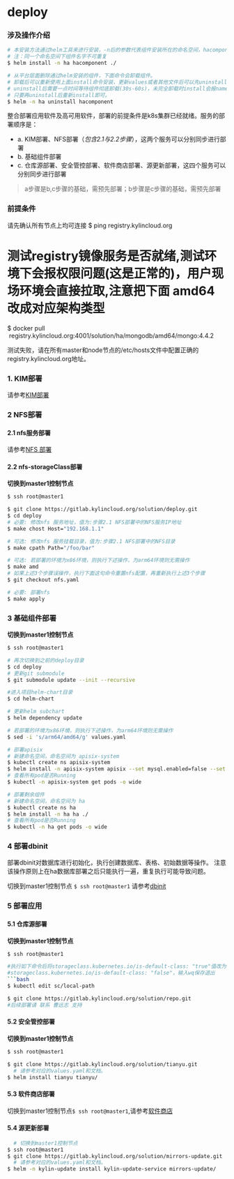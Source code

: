 # deploy

### 涉及操作介绍
```bash
# 本安装方法通过helm工具来进行安装，-n后的参数代表组件安装所在的命名空间，hacomponent为组件名字，./代表安装组件的配置文件所在目录.
# 注：同一个命名空间下组件名字不可重复
$ helm install -n ha hacomponent ./

# 从平台层面删除通过helm安装的组件，下面命令会卸载组件。
# 卸载后可以重新使用上面install命令安装，更新values或者其他文件后可以先uninstall然后再install.
# uninstall后需要一点时间等待组件彻底卸载(30s-60s)，未完全卸载时install会报namespace正在停止中
# 只要再uninstall后重新install即可。
$ helm -n ha uninstall hacomponent
```

整合部署应用软件及高可用软件，部署的前提条件是k8s集群已经就绪。服务的部署顺序是：
* a. KIM部署、NFS部署（*包含2.1与2.2步骤*），这两个服务可以分别同步进行部署
* b. 基础组件部署
* c. 仓库源部署、安全管控部署、软件商店部署、源更新部署，这四个服务可以分别同步进行部署

> a步骤是b,c步骤的基础，需预先部署；b步骤是c步骤的基础，需预先部署

### 前提条件
请先确认所有节点上均可连接
$ ping registry.kylincloud.org
# 测试registry镜像服务是否就绪,测试环境下会报权限问题(这是正常的)，用户现场环境会直接拉取,注意把下面 amd64 改成对应架构类型
$ docker pull  registry.kylincloud.org:4001/solution/ha/mongodb/amd64/mongo:4.4.2

测试失败，请在所有master和node节点的/etc/hosts文件中配置正确的registry.kylincloud.org地址。

### <sapn id="j1">1. KIM部署</sapn>
请参考[KIM部署](docs/01-kim-installation.md)

### <sapn id="j2">2 NFS部署</span>
####  2.1 nfs服务部署
请参考[NFS 部署](docs/02-nfs-installation.md)

####  2.2 nfs-storageClass部署
**切换到master1控制节点**
```bash
$ ssh root@master1
```
```bash
$ git clone https://gitlab.kylincloud.org/solution/deploy.git
$ cd deploy
# 必要: 修改nfs 服务地址，值为:步骤2.1 NFS部署中的NFS服务IP地址
$ make chost Host="192.168.1.1"

# 可选: 修改nfs 服务挂载目录，值为:步骤2.1 NFS部署中的NFS目录
$ make cpath Path="/foo/bar"

# 可选: 若部署的环境为x86环境，则执行下述操作，为arm64环境则无需操作
$ make amd
# 如果上述3个步骤误操作，执行下面这句命令重置nfs配置，再重新执行上述3个步骤
$ git checkout nfs.yaml

# 必要: 部署nfs
$ make apply
```

### <span id="j3">3 基础组件部署</span>
**切换到master1控制节点**
```bash
$ ssh root@master1
```
```bash
# 再次切换到之前的deploy目录
$ cd deploy
# 更新git submodule
$ git submodule update --init --recursive

#进入项目helm-chart目录
$ cd helm-chart

# 更新helm subchart
$ helm dependency update

# 若部署的环境为x86环境，则执行下述操作，为arm64环境则无需操作
$ sed -i 's/arm64/amd64/g' values.yaml

# 部署apisix
# 新建命名空间，命名空间为 apisix-system
$ kubectl create ns apisix-system
$ helm install -n apisix-system apisix --set mysql.enabled=false --set elasticsearch.enabled=false --set apisix.enabled=true --set mongodb.enabled=false --set redis-ha.enabled=false --set minio.enabled=false ./
# 查看所有pod是否Running
$ kubectl -n apisix-system get pods -o wide

# 部署剩余组件
# 新建命名空间，命名空间为 ha
$ kubectl create ns ha
$ helm install -n ha ha ./
# 查看所有pod是否Running
$ kubectl -n ha get pods -o wide
```
### 4 部署dbinit
部署dbinit对数据库进行初始化，执行创建数据库、表格、初始数据等操作。
注意该操作原则上在ha数据库部署之后只能执行一遍，重复执行可能导致问题。

切换到master1控制节点
```$ ssh root@master1```
请参考[dbinit](docs/03-db-init.md)

### 5 部署应用
#### 5.1 仓库源部署
**切换到master1控制节点**
```bash
$ ssh root@master1
```
```bash
#执行如下命令后将storageclass.kubernetes.io/is-default-class: "true"值改为：
#storageclass.kubernetes.io/is-default-class: "false"，输入wq保存退出
```bash
$ kubectl edit sc/local-path

$ git clone https://gitlab.kylincloud.org/solution/repo.git
#后续部署请 联系 曹远志 支持
```    

#### 5.2 安全管控部署
**切换到master1控制节点**
```bash
$ ssh root@master1
```
```bash
$ git clone https://gitlab.kylincloud.org/solution/tianyu.git
  # 请参考对应的values.yaml和文档。
$ helm install tianyu tianyu/
```

#### 5.3 软件商店部署
切换到master1控制节点```$ ssh root@master1```,请参考[软件商店](docs/04-softshop-installation.md)

#### 5.4 源更新部署
```bash
  # 切换到master1控制节点
$ ssh root@master1
$ git clone https://gitlab.kylincloud.org/solution/mirrors-update.git
  # 请参考对应的values.yaml和文档。
$ helm -n kylin-update install kylin-update-service mirrors-update/ 
```


